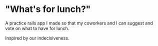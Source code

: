 # "What's for lunch?"

A practice rails app I made so that my coworkers and I can suggest and vote on what to have for lunch.

Inspired by our indecisiveness.
